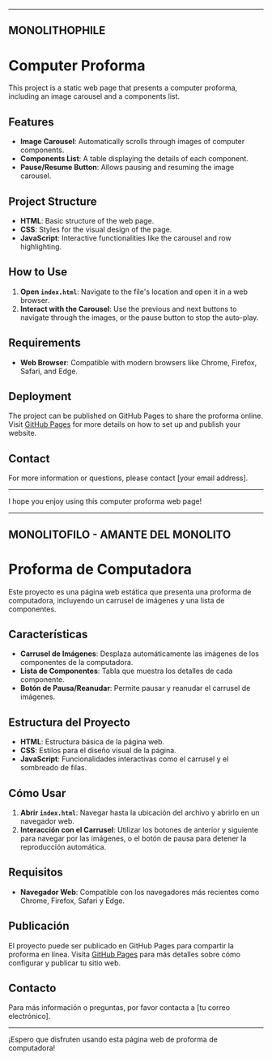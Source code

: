 ---------------------------------------
MONOLITHOPHILE
---------------------------------------

# Computer Proforma

This project is a static web page that presents a computer proforma, including an image carousel and a components list.

## Features

- **Image Carousel**: Automatically scrolls through images of computer components.
- **Components List**: A table displaying the details of each component.
- **Pause/Resume Button**: Allows pausing and resuming the image carousel.

## Project Structure

- **HTML**: Basic structure of the web page.
- **CSS**: Styles for the visual design of the page.
- **JavaScript**: Interactive functionalities like the carousel and row highlighting.

## How to Use

1. **Open `index.html`**: Navigate to the file's location and open it in a web browser.
2. **Interact with the Carousel**: Use the previous and next buttons to navigate through the images, or the pause button to stop the auto-play.

## Requirements

- **Web Browser**: Compatible with modern browsers like Chrome, Firefox, Safari, and Edge.

## Deployment

The project can be published on GitHub Pages to share the proforma online. Visit [GitHub Pages](https://pages.github.com/) for more details on how to set up and publish your website.

## Contact

For more information or questions, please contact [your email address].

---

I hope you enjoy using this computer proforma web page!


---------------------------------------
MONOLITOFILO - AMANTE DEL MONOLITO
---------------------------------------
# Proforma de Computadora

Este proyecto es una página web estática que presenta una proforma de computadora, incluyendo un carrusel de imágenes y una lista de componentes. 

## Características

- **Carrusel de Imágenes**: Desplaza automáticamente las imágenes de los componentes de la computadora.
- **Lista de Componentes**: Tabla que muestra los detalles de cada componente.
- **Botón de Pausa/Reanudar**: Permite pausar y reanudar el carrusel de imágenes.

## Estructura del Proyecto

- **HTML**: Estructura básica de la página web.
- **CSS**: Estilos para el diseño visual de la página.
- **JavaScript**: Funcionalidades interactivas como el carrusel y el sombreado de filas.

## Cómo Usar

1. **Abrir `index.html`**: Navegar hasta la ubicación del archivo y abrirlo en un navegador web.
2. **Interacción con el Carrusel**: Utilizar los botones de anterior y siguiente para navegar por las imágenes, o el botón de pausa para detener la reproducción automática.

## Requisitos

- **Navegador Web**: Compatible con los navegadores más recientes como Chrome, Firefox, Safari y Edge.

## Publicación

El proyecto puede ser publicado en GitHub Pages para compartir la proforma en línea. Visita [GitHub Pages](https://pages.github.com/) para más detalles sobre cómo configurar y publicar tu sitio web.

## Contacto

Para más información o preguntas, por favor contacta a [tu correo electrónico].

---

¡Espero que disfruten usando esta página web de proforma de computadora!

